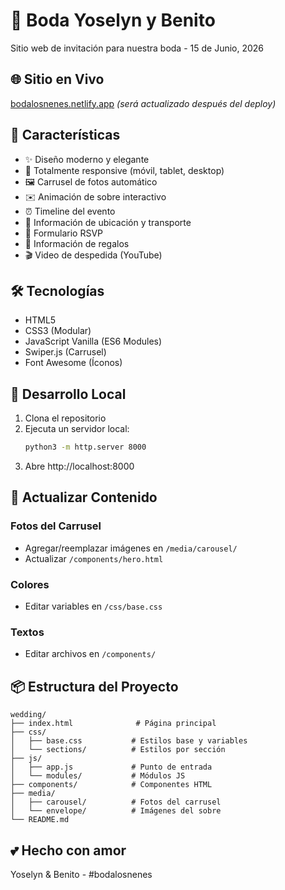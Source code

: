 # 💍 Boda Yoselyn y Benito

Sitio web de invitación para nuestra boda - 15 de Junio, 2026

## 🌐 Sitio en Vivo

[bodalosnenes.netlify.app](https://bodalosnenes.netlify.app) *(será actualizado después del deploy)*

## 🎨 Características

- ✨ Diseño moderno y elegante
- 📱 Totalmente responsive (móvil, tablet, desktop)
- 🖼️ Carrusel de fotos automático
- ✉️ Animación de sobre interactivo
- ⏰ Timeline del evento
- 📍 Información de ubicación y transporte
- 📝 Formulario RSVP
- 🎁 Información de regalos
- 🎬 Video de despedida (YouTube)

## 🛠️ Tecnologías

- HTML5
- CSS3 (Modular)
- JavaScript Vanilla (ES6 Modules)
- Swiper.js (Carrusel)
- Font Awesome (Íconos)

## 🚀 Desarrollo Local

1. Clona el repositorio
2. Ejecuta un servidor local:
   ```bash
   python3 -m http.server 8000
   ```
3. Abre http://localhost:8000

## 📝 Actualizar Contenido

### Fotos del Carrusel
- Agregar/reemplazar imágenes en `/media/carousel/`
- Actualizar `/components/hero.html`

### Colores
- Editar variables en `/css/base.css`

### Textos
- Editar archivos en `/components/`

## 📦 Estructura del Proyecto

```
wedding/
├── index.html              # Página principal
├── css/
│   ├── base.css           # Estilos base y variables
│   └── sections/          # Estilos por sección
├── js/
│   ├── app.js             # Punto de entrada
│   └── modules/           # Módulos JS
├── components/            # Componentes HTML
├── media/
│   ├── carousel/          # Fotos del carrusel
│   └── envelope/          # Imágenes del sobre
└── README.md

```

## 💕 Hecho con amor

Yoselyn & Benito - #bodalosnenes
